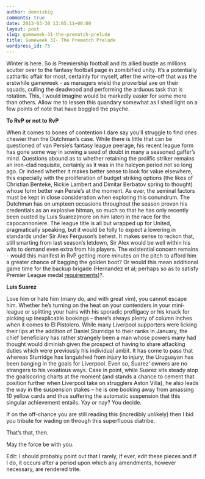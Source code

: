 ```yaml
---
author: denniskig
comments: true
date: 2013-03-30 13:05:11+00:00
layout: post
slug: gameweek-31-the-prematch-prelude
title: Gameweek 31- The Prematch Prelude
wordpress_id: 75
---
```


Winter is here. So is Premiership football and its allied bustle as millions scutter over to the fantasy football page in zomibified unity. It’s a potentially cathartic affair for most, certainly for myself, after the write-off that was the erstwhile gameweek - as managers wield the proverbial axe on their squads, culling the deadwood and performing the arduous task that is rotation. This, I would imagine would be markedly easier for some more than others. Allow me to lessen this quandary somewhat as I shed light on a few points of note that have boggled the psyche.

**To RvP or not to RvP**

When it comes to bones of contention I dare say you’ll struggle to find ones chewier than the Dutchman’s case. While there is little that can be questioned of van Persie’s fantasy league peerage, his recent league form has gone some way in sowing a seed of doubt in many a seasoned gaffer’s mind. Questions abound as to whether retaining the prolific striker remains an iron-clad requisite, certainly as it was in the halcyon period not so long ago. Or indeed whether it makes better sense to look for value elsewhere, this especially with the proliferation of budget striking options (the likes of Christian Benteke, Rickie Lambert and Dimitar Berbatov spring to thought) whose form better van Persie’s at the moment. As ever, the seminal factors must be kept in close consideration when exploring this conundrum. The Dutchman has on umpteen occasions throughout the season proven his credentials as an explosive hitman, so much so that he has only recently been ousted by Luis Suarez(more on him later) in the race for the capocannoniere. The league title is all but wrapped up for United, pragmatically speaking, but it would be folly to expect a lowering in standards under Sir Alex Ferguson’s behest. It makes sense to reckon that, still smarting from last season’s letdown, Sir Alex would be well within his wits to demand even extra from his players. The existential concern remains - would this manifest in RvP getting more minutes on the pitch to afford him a greater chance of bagging the golden boot? Or would this mean additional game time for the backup brigade (Hernandez et al; perhaps so as to satisfy Premier League medal [requirements](//www.premierleague.com/en-gb/fans/faqs/minimum-games-played-in-order-to-win-league-medal.html”))?. 

**Luis Suarez**

Love him or hate him (many do, and with great vim), you cannot escape him. Whether he’s turning on the heat on your contenders in your mini-league or splitting your hairs with his sporadic profligacy or his knack for picking up inexplicable bookings – there’s always plenty of column inches when it comes to El Pistolero. While many Liverpool supporters were licking their lips at the addition of Daniel Sturridge to their ranks in January, the chief beneficiary has rather strangely been a man whose powers many had thought would diminish given the prospect of having to share attacking duties which were previously his individual ambit. It has come to pass that whereas Sturridge has languished from injury to injury, the Uruguayan has been banging in the goals for Liverpool. Even so, Suarez’ owners are no strangers to his vexatious ways. Case in point, while Suarez sits steady atop the goalscoring charts at the moment (and stands a chance to cement that position further when Liverpool take on strugglers Aston Villa), he also leads the way in the suspension stakes – he is one booking away from amassing 10 yellow cards and thus suffering the automatic suspension that this singular achievement entails. Yay or nay? You decide.

If on the off-chance you are still reading this (incredibly unlikely) then I bid you tribute for wading on through this superfluous diatribe. 

That’s that, then.

May the force be with you.


Edit: I should probably point out that I rarely, if ever, edit these pieces and if I do, it occurs after a period upon which any amendments, however necessary, are rendered trite.
